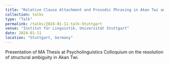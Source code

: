 ```yaml
---
title: "Relative Clause Attachment and Prosodic Phrasing in Akan Twi and English"
collection: talks
type: "Talk"
permalink: /talks/2024-01-11-talk-Stuttgart
venue: "Institut für Linguistik, Universität Stuttgart"
date: 2024-01-11
location: "Stuttgart, Germany"
---
```


Presentation of MA Thesis at Psycholinguistics Colloquium on the resolution of structural ambiguity in Akan Twi.

